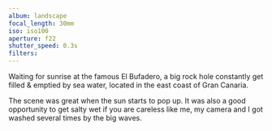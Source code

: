 ```yaml
---
album: landscape
focal_length: 30mm
iso: iso100
aperture: f22
shutter_speed: 0.3s
filters:
---
```


Waiting for sunrise at the famous El Bufadero, a big rock hole constantly get filled & emptied by sea water, located in the east coast of Gran Canaria.

The scene was great when the sun starts to pop up. It was also a good opportunity to get salty wet if you are careless like me, my camera and I got washed several times by the big waves.

